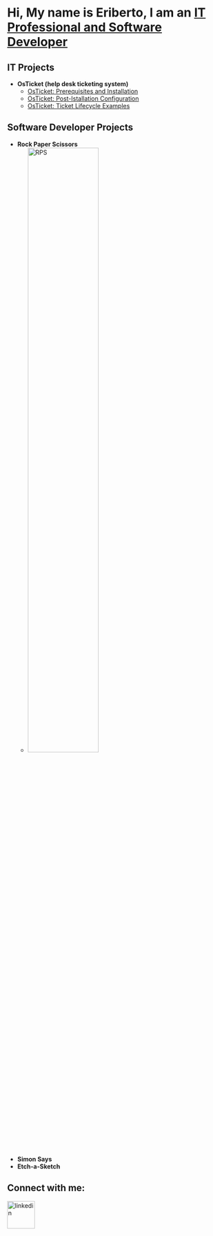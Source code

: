 <h1>Hi, My name is Eriberto, I am an <a href='https://www.linkedin.com/in/eriberto-perez-b33b41269/'>IT Professional and Software Developer</a></h1>

<h2>IT Projects</h2>

 * <b>OsTicket (help desk ticketing system)</b>
    * [OsTicket: Prerequisites and Installation](https://github.com/EribertoPerez/OsTicket/blob/main/osticket-prereqs)
    * [OsTicket: Post-Istallation Configuration](https://github.com/EribertoPerez/OsTicket/blob/main/post-installation)
    * [OsTicket: Ticket Lifecycle Examples](https://github.com/EribertoPerez/OsTicket/blob/main/ticket-lifecycle)
<!---  
 * <b>Microsoft Azure</b>
   * [Configuring On-premises Active Directory within Azure VMs]()
   * [Network Security Groups (NSGs) and Inspecting Network Protocols]()
   -->

<h2>Software Developer Projects</h2>

* <b>Rock Paper Scissors</b>
   * <a href='https://eribertoperez.github.io/RPS/'><img width="60%" height="60%" src="https://github.com/EribertoPerez/EribertoPerez/assets/34051119/5bc63656-7086-4029-9b29-b3d72180e89e" alt="RPS"/></a>
* <b>Simon Says</b>
* <b>Etch-a-Sketch</b>

<h2>Connect with me:</h2>
<a href='https://www.linkedin.com/in/eriberto-perez-b33b41269/'><img width="64" height="64" src="https://img.icons8.com/nolan/64/linkedin.png" alt="linkedin"/></a>
